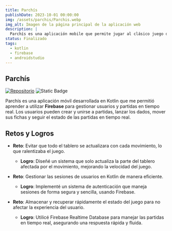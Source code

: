 ```yaml
---
title: Parchís
publishDate: 2023-10-01 00:00:00
img: /assets/parchis/Parchis.webp
img_alt: Imagen de la página principal de la aplicación web
description: |
  Parchís es una aplicación mobile que permite jugar al clásico juego de mesa Parchís de manera online y en tiempo real con amigos y familiares.
status: Finalizado
tags:
  - kotlin
  - firebase
  - androidstudio
---
```


## Parchís

[![Repositorio](https://img.shields.io/badge/Repositorio-%23090b11?style=for-the-badge&logo=github&logoColor=white&labelColor=%23090b11)](https://github.com/J4F3ET/UD.ProgramacionPorComponentes.Proyecto02)
![Static Badge](https://img.shields.io/badge/Firebase-Desactivado-red?style=for-the-badge&logo=firebase&labelColor=%23090b11)

Parchís es una aplicación móvil desarrollada en Kotlin que me permitió aprender a utilizar **Firebase** para gestionar usuarios y partidas en tiempo real. Los usuarios pueden crear y unirse a partidas, lanzar los dados, mover sus fichas y seguir el estado de las partidas en tiempo real.

## Retos y Logros

- **Reto**: Evitar que todo el tablero se actualizara con cada movimiento, lo que ralentizaba el juego.

  - **Logro**: Diseñé un sistema que solo actualiza la parte del tablero afectada por el movimiento, mejorando la velocidad del juego.

- **Reto**: Gestionar las sesiones de usuarios en Kotlin de manera eficiente.

  - **Logro**: Implementé un sistema de autenticación que maneja sesiones de forma segura y sencilla, usando Firebase.

- **Reto**: Almacenar y recuperar rápidamente el estado del juego para no afectar la experiencia del usuario.
  - **Logro**: Utilicé Firebase Realtime Database para manejar las partidas en tiempo real, asegurando una respuesta rápida y fluida.
